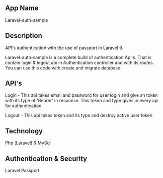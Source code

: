 ## App Name
Laravel-auth-sample

## Description
API's authentication with the use of passport in Laravel 9.

Laravel-auth-sample is a complete build of authentication Api's. That is contain login & logout api in Authentication controller and with its routes. You can use this code with create and migrate database.

## API's
Login - This api takes email and password for user login and give an token with its type of 'Bearer' in response. This token and type gives in every api for authentication.

Logout - This api takes token and its type and destroy active user token.

## Technology
Php (Laravel) & MySql

## Authentication & Security
Laravel Passport

